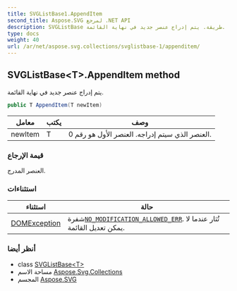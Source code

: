 ```yaml
---
title: SVGListBase1.AppendItem
second_title: Aspose.SVG لمرجع .NET API
description: SVGListBase طريقة. يتم إدراج عنصر جديد في نهاية القائمة.
type: docs
weight: 40
url: /ar/net/aspose.svg.collections/svglistbase-1/appenditem/
---
```

## SVGListBase&lt;T&gt;.AppendItem method

يتم إدراج عنصر جديد في نهاية القائمة.

```csharp
public T AppendItem(T newItem)
```

| معامل | يكتب | وصف |
| --- | --- | --- |
| newItem | T | العنصر الذي سيتم إدراجه. العنصر الأول هو رقم 0. |

### قيمة الإرجاع

العنصر المدرج.

### استثناءات

| استثناء | حالة |
| --- | --- |
| [DOMException](../../../aspose.svg.dom/domexception/) | شفرة[`NO_MODIFICATION_ALLOWED_ERR`](../../../aspose.svg.dom/domexception/no_modification_allowed_err/). تُثار عندما لا يمكن تعديل القائمة. |

### أنظر أيضا

* class [SVGListBase&lt;T&gt;](../)
* مساحة الاسم [Aspose.Svg.Collections](../../svglistbase-1/)
* المجسم [Aspose.SVG](../../../)


